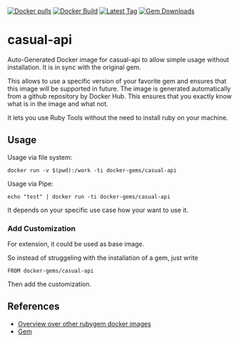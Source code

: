 [![Docker pulls](https://img.shields.io/docker/pulls/rubygem/casual-api.svg)](https://hub.docker.com/r/rubygem/casual-api/)
[![Docker Build](https://img.shields.io/docker/automated/rubygem/casual-api.svg)](https://hub.docker.com/r/rubygem/casual-api/)
[![Latest Tag](https://img.shields.io/github/tag/docker-rubygem/casual-api.svg)](https://hub.docker.com/r/rubygem/casual-api/)
[![Gem Downloads](https://img.shields.io/gem/dt/casual-api.svg)](https://rubygems.org/gems/casual-api/)
# casual-api

Auto-Generated Docker image for casual-api to allow simple usage without installation.
It is in sync with the original gem.

This allows to use a specific version of your favorite gem and ensures that this image will be supported in future.
The image is generated automatically from a github repository by Docker Hub.
This ensures that you exactly know what is in the image and what not.

It lets you use Ruby Tools without the need to install ruby on your machine.

## Usage

Usage via file system:

`docker run -v $(pwd):/work -ti docker-gems/casual-api`

Usage via Pipe:

`echo "test" | docker run -ti docker-gems/casual-api`

It depends on your specific use case how your want to use it.

### Add Customization

For extension, it could be used as base image.

So instead of struggeling with the installation of a gem, just write

`FROM docker-gems/casual-api`

Then add the customization.

## References

 - [Overview over other rubygem docker images](https://github.com/thinkbot/docker-rubygem)
 - [Gem](https://rubygems.org/gems/casual-api/)

